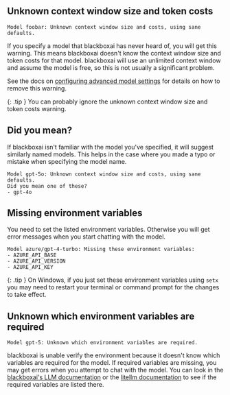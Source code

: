 
## Unknown context window size and token costs

```
Model foobar: Unknown context window size and costs, using sane defaults.
```

If you specify a model that blackboxai has never heard of, you will get
this warning.
This means blackboxai doesn't know the context window size and token costs
for that model.
blackboxai will use an unlimited context window and assume the model is free,
so this is not usually a significant problem.

See the docs on 
[configuring advanced model settings](/docs/config/adv-model-settings.html)
for details on how to remove this warning.

{: .tip }
You can probably ignore the unknown context window size and token costs warning.

## Did you mean?

If blackboxai isn't familiar with the model you've specified,
it will suggest similarly named models.
This helps
in the case where you made a typo or mistake when specifying the model name.

```
Model gpt-5o: Unknown context window size and costs, using sane defaults.
Did you mean one of these?
- gpt-4o
```

## Missing environment variables

You need to set the listed environment variables.
Otherwise you will get error messages when you start chatting with the model.

```
Model azure/gpt-4-turbo: Missing these environment variables:
- AZURE_API_BASE
- AZURE_API_VERSION
- AZURE_API_KEY
```

{: .tip }
On Windows, 
if you just set these environment variables using `setx` you may need to restart your terminal or
command prompt for the changes to take effect.


## Unknown which environment variables are required

```
Model gpt-5: Unknown which environment variables are required.
```

blackboxai is unable verify the environment because it doesn't know
which variables are required for the model.
If required variables are missing,
you may get errors when you attempt to chat with the model.
You can look in the [blackboxai's LLM documentation](/docs/llms.html)
or the
[litellm documentation](https://docs.litellm.ai/docs/providers)
to see if the required variables are listed there.

